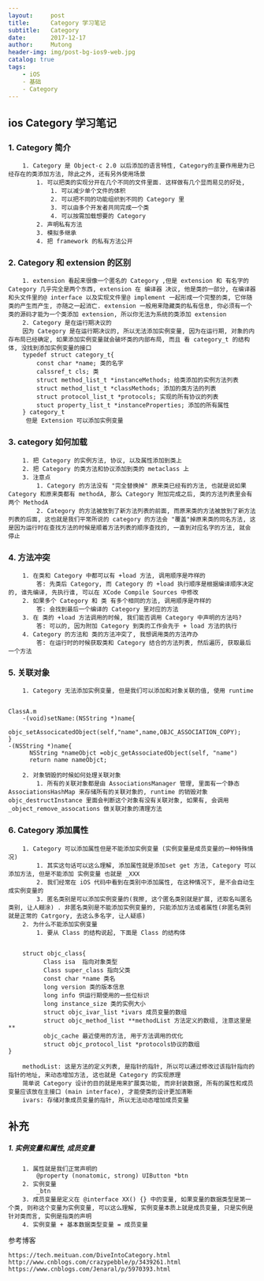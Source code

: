 ```yaml
---
layout:     post
title:      Category 学习笔记
subtitle:   Category
date:       2017-12-17
author:     Mutong
header-img: img/post-bg-ios9-web.jpg
catalog: true
tags:
    - iOS
    - 基础
    - Category
---
```



## ios Category 学习笔记
### 	1. Category 简介
		1. Category 是 Object-c 2.0 以后添加的语言特性, Category的主要作用是为已经存在的类添加方法, 除此之外, 还有另外使用场景
			1. 可以把类的实现分开在几个不同的文件里面. 这样做有几个显而易见的好处, 
				1. 可以减少单个文件的体积
				2. 可以把不同的功能组织到不同的 Category 里
				3. 可以由多个开发者共同完成一个类
				4. 可以按需加载想要的 Category
			2. 声明私有方法 
			3. 模拟多继承
			4. 把 framework 的私有方法公开

### 	 2. Category 和 extension 的区别
		1. extension 看起来很像一个匿名的 Category ,但是 extension 和 有名字的 Category 几乎完全是两个东西, extension 在 编译器 决议, 他是类的一部分, 在编译器和头文件里的@ interface 以及实现文件里@ implement 一起形成一个完整的类, 它伴随类的产生而产生, 亦随之一起消亡. extension 一般用来隐藏类的私有信息, 你必须有一个类的源码才能为一个类添加 extension, 所以你无法为系统的类添加 extension
		2. Category 是在运行期决议的
		因为 Category 是在运行期决议的, 所以无法添加实例变量, 因为在运行期, 对象的内存布局已经确定, 如果添加实例变量就会破坏类的内部布局, 而且 看 category_t 的结构体, 没找到添加实例变量的接口
		typedef struct category_t{
			const char *name; 类的名字
			calssref_t cls; 类
			struct method_list_t *instanceMethods; 给类添加的实例方法列表
			struct method_list_t *classMethods; 添加的类方法的列表
			struct protocol_list_t *protocols; 实现的所有协议的列表
			stuct property_list_t *instanceProperties; 添加的所有属性
		} category_t
		 但是 Extension 可以添加实例变量
		
### 		3. category 如何加载
		1. 把 Category 的实例方法, 协议, 以及属性添加到类上
		2. 把 Category 的类方法和协议添加到类的 metaclass 上
		3. 注意点
			1. Category 的方法没有 "完全替换掉" 原来类已经有的方法, 也就是说如果 Category 和原来类都有 methodA, 那么 Category 附加完成之后, 类的方法列表里会有两个 MethodA
			2. Category 的方法被放到了新方法列表的前面, 而原来类的方法被放到了新方法列表的后面, 这也就是我们平常所说的 category 的方法会 "覆盖"掉原来类的同名方法, 这是因为运行时在查找方法的时候是顺着方法列表的顺序查找的, 一直到对应名字的方法, 就会停止

### 		4. 方法冲突
		1. 在类和 Category 中都可以有 +load 方法, 调用顺序是咋样的
			答: 先类后 Category, 而 Category 的 +load 执行顺序是根据编译顺序决定的, 谁先编译, 先执行谁, 可以在 XCode Compile Sources 中修改
		2. 如果多个 Category 和 类 有多个相同的方法, 调用顺序是咋样的
			答: 会找到最后一个编译的 Category 里对应的方法
		3. 在 类的 +load 方法调用的时候, 我们能否调用 Category 中声明的方法吗?
			答: 可以的, 因为附加 Category 到类的工作会先于 + load 方法的执行
		4. Category 的方法和 类的方法冲突了, 我想调用类的方法咋办
			答: 在运行时的时候获取类和 Category 结合的方法列表, 然后遍历, 获取最后一个方法

### 		5. 关联对象
		1. Category 无法添加实例变量, 但是我们可以添加和对象关联的值, 使用 runtime
		  

    ClassA.m
		-(void)setName:(NSString *)name{
			  objc_setAssocicatedObject(self,"name",name,OBJC_ASSOCIATION_COPY);
	}
	-(NSString *)name{
		  NSString *nameObjct =objc_getAssociatedObject(self, "name")
		  return name nameObjct;
	
		2. 对象销毁的时候如何处理关联对象
			1. 所有的关联对象都是由 AssociationsManager 管理, 里面有一个静态 AssociationsHashMap 来存储所有的关联对象的, runtime 的销毁对象 objc_destructInstance 里面会判断这个对象有没有关联对象, 如果有, 会调用 _object_remove_assocations 做关联对象的清理方法
### 		6. Category 添加属性
		1. Category 可以添加属性但是不能添加实例变量 (实例变量是成员变量的一种特殊情况)
			1. 其实这句话可以这么理解, 添加属性就是添加set get 方法, Category 可以添加方法, 但是不能添加 实例变量 也就是 _XXX
			2. 我们经常在 iOS 代码中看到在类别中添加属性, 在这种情况下, 是不会自动生成实例变量的
			3. 匿名类别是可以添加实例变量的(我擦, 这个匿名类别就是扩展, 还取名叫匿名类别, 让人糊涂) . 非匿名类别是不能添加实例变量的, 只能添加方法或者属性(非匿名类别就是正常的 Catrgory, 去这么多名字, 让人疑惑)
		2. 为什么不能添加实例变量
			1. 要从 Class 的结构说起, 下面是 Class 的结构体
				

	    struct objc_class{
			  Class isa  指向对象类型
			  Class super_class 指向父类
			  const char *name 类名
			  long version 类的版本信息
			  long info 供运行期使用的一些位标识
			  long instance_size 类的实例大小
			  struct objc_ivar_list *ivars 成员变量的数组
			  struct objc_method_list **methodList 方法定义的数组, 注意这里是 **
			  objc_cache 最近使用的方法, 用于方法调用的优化
			  struct objc_protocol_list *protocols协议的数组
	}

		methodList: 这是方法的定义列表, 是指针的指针, 所以可以通过修改过该指针指向的指针的地址, 来动态增加方法, 这也就是 Category 的实现原理
		简单说 Category 设计的目的就是用来扩展类功能, 而非封装数据, 所有的属性和成员变量应该放在主接口 (main interface), 才能使类的设计更加清晰
		ivars: 存储对象成员变量的指针, 所以无法动态增加成员变量


## 补充
##### 	1. 实例变量和属性, 成员变量

		1. 属性就是我们正常声明的 
			@property (nonatomic, strong) UIButton *btn
		2. 实例变量 
			_btn
		3. 成员变量是定义在 @interface XX() {} 中的变量, 如果变量的数据类型是第一个类, 则称这个变量为实例变量, 可以这么理解, 实例变量本质上就是成员变量, 只是实例是针对类而言, 实例是指类的声明
		4. 实例变量 + 基本数据类型变量 = 成员变量


参考博客

	https://tech.meituan.com/DiveIntoCategory.html
	http://www.cnblogs.com/crazypebble/p/3439261.html
	https://www.cnblogs.com/Jenaral/p/5970393.html

